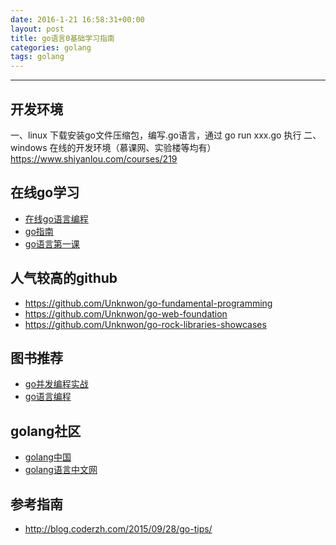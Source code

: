 ```yaml
---
date: 2016-1-21 16:58:31+00:00
layout: post
title: go语言0基础学习指南
categories: golang
tags: golang
---
```





----------



     
    

## 开发环境

一、linux
下载安装go文件压缩包，编写.go语言，通过 go run xxx.go 执行
二、windows
在线的开发环境（慕课网、实验楼等均有）
https://www.shiyanlou.com/courses/219


## 在线go学习
- [在线go语言编程](https://www.shiyanlou.com/courses/11 "在线go语言编程")
- [go指南](http://go-tour-zh.appsp0t.com/welcome/1)
- [go语言第一课](http://www.imooc.com/learn/345)

## 人气较高的github
- https://github.com/Unknwon/go-fundamental-programming
- https://github.com/Unknwon/go-web-foundation
- https://github.com/Unknwon/go-rock-libraries-showcases

## 图书推荐
- [go并发编程实战](http://item.jd.com/11573034.html)
- [go语言编程](http://item.jd.com/11067810.html)

## golang社区
- [golang中国](http://www.golangtc.com/)
- [golang语言中文网](http://studygolang.com/)

## 参考指南
- http://blog.coderzh.com/2015/09/28/go-tips/

